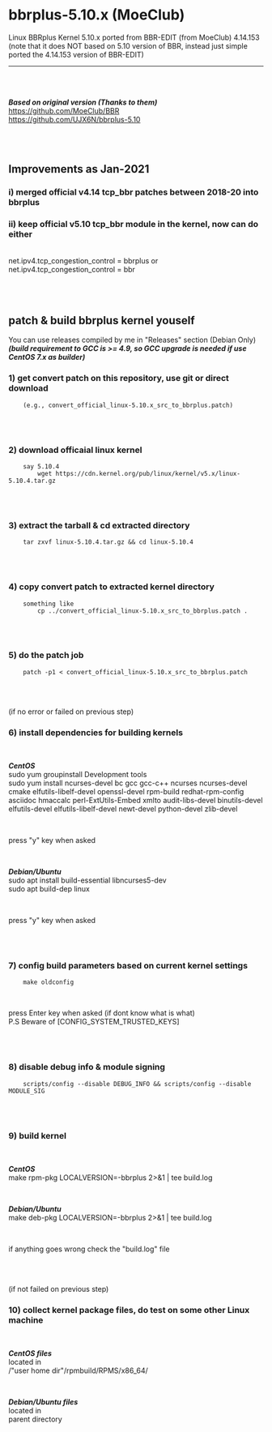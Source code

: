 # bbrplus-5.10.x (MoeClub)

Linux BBRplus Kernel 5.10.x ported from BBR-EDIT (from MoeClub) 4.14.153 <br/>
(note that it does NOT based on 5.10 version of BBR, instead just simple ported the 4.14.153 version of BBR-EDIT)

<hr/><br/><br/>

***Based on original version (Thanks to them)***<br/>
https://github.com/MoeClub/BBR<br/>
https://github.com/UJX6N/bbrplus-5.10

<br/><br/> 

## Improvements as Jan-2021

###  i)   merged official v4.14 tcp_bbr patches between 2018-20 into bbrplus  
###  ii)  keep official v5.10 tcp_bbr module in the kernel, now can do either  
<br/>
net.ipv4.tcp_congestion_control = bbrplus    or    net.ipv4.tcp_congestion_control = bbr   
<br/>
<br/>
<br/>
<br/>

## patch & build bbrplus kernel youself
You can use releases compiled by me in "Releases" section (Debian Only)
<br/>
***(build requirement to GCC is >= 4.9, so GCC upgrade is needed if use CentOS 7.x as builder)*** 
<br/>

### 1) get convert patch on this repository, use git or direct download
        (e.g., convert_official_linux-5.10.x_src_to_bbrplus.patch)

<br/>
<br/>

### 2) download officaial linux kernel
        say 5.10.4        
            wget https://cdn.kernel.org/pub/linux/kernel/v5.x/linux-5.10.4.tar.gz

<br/>
<br/>

### 3) extract the tarball & cd extracted directory
        tar zxvf linux-5.10.4.tar.gz && cd linux-5.10.4

<br/>
<br/>

### 4) copy convert patch to extracted kernel directory
        something like
            cp ../convert_official_linux-5.10.x_src_to_bbrplus.patch .

<br/>
<br/>

### 5) do the patch job
        patch -p1 < convert_official_linux-5.10.x_src_to_bbrplus.patch

<br/>
<br/>

(if no error or failed on previous step)
### 6) install dependencies for building kernels

<br/>

***CentOS***  
sudo yum groupinstall Development tools  
sudo yum install ncurses-devel bc gcc gcc-c++ ncurses ncurses-devel cmake elfutils-libelf-devel openssl-devel rpm-build redhat-rpm-config asciidoc hmaccalc perl-ExtUtils-Embed xmlto audit-libs-devel binutils-devel elfutils-devel elfutils-libelf-devel newt-devel python-devel zlib-devel

<br/>

press "y" key when asked

<br/>

***Debian/Ubuntu***  
sudo apt install build-essential libncurses5-dev  
sudo apt build-dep linux

<br/>

press "y" key when asked

<br/>
<br/>

### 7) config build parameters based on current kernel settings
        make oldconfig

<br/>

press Enter key when asked (if dont know what is what)<br/>
P.S Beware of [CONFIG_SYSTEM_TRUSTED_KEYS]


<br/>
<br/>

### 8) disable debug info & module signing
        scripts/config --disable DEBUG_INFO && scripts/config --disable MODULE_SIG


<br/>
<br/>

### 9) build kernel

<br/>

***CentOS***   
make rpm-pkg LOCALVERSION=-bbrplus 2>&1 | tee build.log

<br/>

***Debian/Ubuntu***  
make deb-pkg LOCALVERSION=-bbrplus 2>&1 | tee build.log

<br/>

if anything goes wrong check the "build.log" file

<br/>
<br/>

(if not failed on previous step)
### 10) collect kernel package files, do test on some other Linux machine

<br/>

***CentOS files***   
located in  
/"user home dir"/rpmbuild/RPMS/x86_64/

<br/>

***Debian/Ubuntu files***  
located in  
parent directory  
